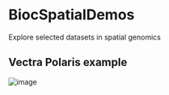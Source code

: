 # BiocSpatialDemos
Explore selected datasets in spatial genomics

## Vectra Polaris example

![image](https://github.com/vjcitn/BiocSpatialDemos/assets/4624066/d106855f-4ce6-4743-b59a-27d4e53ffd5d)
